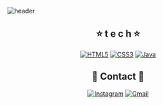 <!--
**j2seon/j2seon** is a ✨ _special_ ✨ repository because its `README.md` (this file) appears on your GitHub profile.
Here are some ideas to get you started:

- 🔭 I’m currently working on ...
- 🌱 I’m currently learning ...
- 👯 I’m looking to collaborate on ...
- 🤔 I’m looking for help with ...
- 💬 Ask me about ...
- 📫 How to reach me: ...
- 😄 Pronouns: ...
- ⚡ Fun fact: ...
-->

![header](https://capsule-render.vercel.app/api?type=waving&color=auto&height=300&section=header&text=JinSeon's%20Code🌱&fontSize=70)

<div align=center>

  
  
  ##  :star: t e c h :star:
  
  
  
[![HTML5](https://img.shields.io/badge/HTML5-E34F26?style=flat-square&logo=HTML5&logoColor=white)](https:)  [![CSS3](https://img.shields.io/badge/CSS3-1572B6?style=flat-square&logo=CSS3&logoColor=white)](https:)  [![Java](https://img.shields.io/badge/Java-007396?style=flat-square&logo=Java&logoColor=white)](https:) 
  
  
  
  
  
  
  
  ## :crescent_moon: Contact :crescent_moon:
  
[![Instagram](https://img.shields.io/badge/Instagram-E4405F?style=flat-square&logo=Instagram&logoColor=white)](https:)
[![Gmail](https://img.shields.io/badge/Gmail-EA4335?style=flat-square&logo=Gmail&logoColor=white)](ddj04323@gmail.com)
